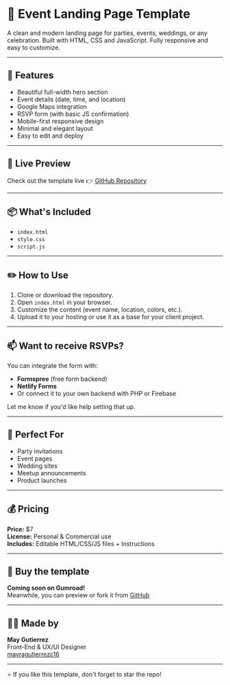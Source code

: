 # 🎉 Event Landing Page Template

A clean and modern landing page for parties, events, weddings, or any celebration. Built with HTML, CSS and JavaScript. Fully responsive and easy to customize.

---

## 🚀 Features

- Beautiful full-width hero section
- Event details (date, time, and location)
- Google Maps integration
- RSVP form (with basic JS confirmation)
- Mobile-first responsive design
- Minimal and elegant layout
- Easy to edit and deploy

---

## 📍 Live Preview

Check out the template live 👉 [GitHub Repository](https://github.com/mayragutierrezc16/landing-page-event)

---

## 📦 What's Included

- `index.html`
- `style.css`
- `script.js`

---

## ✏️ How to Use

1. Clone or download the repository.
2. Open `index.html` in your browser.
3. Customize the content (event name, location, colors, etc.).
4. Upload it to your hosting or use it as a base for your client project.

---

## 📫 Want to receive RSVPs?

You can integrate the form with:
- **Formspree** (free form backend)
- **Netlify Forms**
- Or connect it to your own backend with PHP or Firebase

Let me know if you'd like help setting that up.

---

## 🧠 Perfect For

- Party invitations
- Event pages
- Wedding sites
- Meetup announcements
- Product launches

---

## 💰 Pricing

**Price:** $7  
**License:** Personal & Commercial use  
**Includes:** Editable HTML/CSS/JS files + Instructions

---

## 🛒 Buy the template

**Coming soon on Gumroad!**  
Meanwhile, you can preview or fork it from [GitHub](https://github.com/mayragutierrezc16/landing-page-event)

---

## 👩‍💻 Made by

**May Gutierrez**  
Front-End & UX/UI Designer  
[mayragutierrezc16](https://github.com/mayragutierrezc16)

---

⭐️ If you like this template, don't forget to star the repo!
